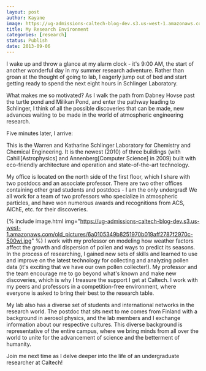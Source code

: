 ```yaml
---
layout: post
author: Kayane
image: https://ug-admissions-caltech-blog-dev.s3.us-west-1.amazonaws.com/old_pictures/6a0105349b8251970b019aff26dc4f970b-500wi.jpg
title: My Research Environment 
categories: [research]
status: Publish
date: 2013-09-06
---
```



I wake up and throw a glance at my alarm clock - it's 9:00 AM, the start of another wonderful day in my summer research adventure. Rather than groan at the thought of going to lab, I eagerly jump out of bed and start getting ready to spend the next eight hours in Schlinger Laboratory.

What makes me so motivated? As I walk the path from Dabney Hovse past the turtle pond and Milikan Pond, and enter the pathway leading to Schlinger, I think of all the possible discoveries that can be made, new advances waiting to be made in the world of atmospheric engineering research.

Five minutes later, I arrive:

This is the Warren and Katharine Schlinger Laboratory for Chemistry and Chemical Engineering. It is the newest (2010) of three buildings (with Cahill[Astrophysics] and Annenberg[Computer Science] in 2009) built with eco-friendly architecture and operation and state-of-the-art technology.

My office is located on the north side of the first floor, which I share with two postdocs and an associate professor. There are two other offices containing other grad students and postdocs - I am the only undergrad! We all work for a team of two professors who specialize in atmospheric particles, and have won numerous awards and recognitions from ACS, AIChE, etc. for their discoveries.


{% include image.html img="https://ug-admissions-caltech-blog-dev.s3.us-west-1.amazonaws.com/old_pictures/6a0105349b8251970b019aff2787f2970c-500wi.jpg" %}
I work with my professor on modeling how weather factors affect the growth and dispersion of pollen and ways to predict its seasons. In the process of researching, I gained new sets of skills and learned to use and improve on the latest technology for collecting and analyzing pollen data (it's exciting that we have our own pollen collecter!). My professor and the team encourage me to go beyond what's known and make new discoveries, which is why I treasure the support I get at Caltech. I work with my peers and professors in a competition-free environment, where everyone is asked to bring their best to the research table.

My lab also has a diverse set of students and international networks in the research world. The postdoc that sits next to me comes from Finland with a background in aerosol physics, and the lab members and I exchange information about our respective cultures. This diverse background is representative of the entire campus, where we bring minds from all over the world to unite for the advancement of science and the betterment of humanity.

Join me next time as I delve deeper into the life of an undergraduate researcher at Caltech!

